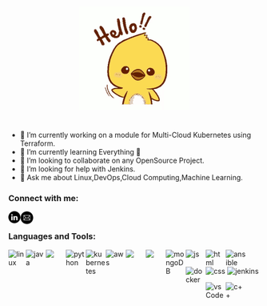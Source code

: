 
<p align="center"> <img src="https://github.com/DEALTALFA/DEALTALFA/blob/main/src/hi.gif" alt="animated"> </p>

#

- 🔭 I’m currently working on a module for Multi-Cloud Kubernetes using Terraform.
- 🌱 I’m currently learning Everything 🤣
- 👯 I’m looking to collaborate on any OpenSource Project.
- 🤔 I’m looking for help with Jenkins.
- 💬 Ask me about Linux,DevOps,Cloud Computing,Machine Learning.

### Connect with me:
[<img align="left" src="https://github.com/DEALTALFA/DEALTALFA/blob/main/src/linkedin.png" width="24px">](https://www.linkedin.com/in/deepak-yadav-588685127)
[<img align="left" src="https://github.com/DEALTALFA/DEALTALFA/blob/main/src/email.png" width="26px">](mailto:alfo7742@gmail.com)<br>

### Languages and Tools:

<img align="left" src="https://ih1.redbubble.net/image.300807747.2918/flat,750x,075,f-pad,750x1000,f8f8f8.u2.jpg" width="35px" alt="linux">
<img align="left" src="https://sdtimes.com/wp-content/uploads/2019/03/jW4dnFtA_400x400.jpg" width="40px" alt="java">

<img align="left" src="https://upload.wikimedia.org/wikipedia/commons/thumb/3/3a/OpenShift-LogoType.svg/1200px-OpenShift-LogoType.svg.png" width="40px">
<img align="left" src="https://images.ctfassets.net/mrop88jh71hl/55rrbZfwMaURHZKAUc5oOW/9e5fe805eb03135b82e962e92169ce6d/python-programming-language.png" width="40px" alt="python">
<img align="left" src="https://upload.wikimedia.org/wikipedia/commons/thumb/3/39/Kubernetes_logo_without_workmark.svg/220px-Kubernetes_logo_without_workmark.svg.png" width="40px" alt="kubernetes">
<img align="left" src="https://d1yjjnpx0p53s8.cloudfront.net/styles/logo-thumbnail/s3/102017/logo_0.png?17TK91b1B6OvV2MFrCLfukw1c8oEaNr6&itok=vsanFiUj" width="40px" alt="aws">
<img align="left" src="https://www.paramsir.com/wp-content/uploads/2021/01/c-programming-training-raipur-chhattisgarh-param-web-info.png" width="40px">
<img align="left" src="https://encrypted-tbn0.gstatic.com/images?q=tbn:ANd9GcSs8m1bddIO7AJg-GSoHU3MdOnXy99-X8VuLJQ9FX4hbHTC3K_BkaZqXWY5396xW36_aig&usqp=CAUg" width="40px">
<img align="left" src="https://cdn.buttercms.com/6IOYf3uRJMGxcpXMTswN" width="40px" alt="mongoDB">
<img align="left" src="https://miro.medium.com/max/720/1*LjR0UrFB2a__5h1DWqzstA.png" width="40px" alt="js">
<img align="left" src="https://cdn.icon-icons.com/icons2/1488/PNG/512/5352-html5_102567.png" width="40px" alt="html">
<img align="left" src="https://pbs.twimg.com/profile_images/428287509047435264/ElOjna20.png" width="40px" alt="ansible">
<img align="left" src="https://pbs.twimg.com/profile_images/1273307847103635465/lfVWBmiW_400x400.png" width="40px" alt="docker">
<img align="left" src="https://cdn.freelogovectors.net/wp-content/uploads/2020/04/css-3-logo.png" width="40px" alt="css">
<p align="center"><img  src="https://encrypted-tbn0.gstatic.com/images?q=tbn:ANd9GcQVMO4E719cFK4rKPXq6e1YW6GW-AlbInL42cjzLO2XaiJOzLwA3pQqgLaLZdNkJPlQlZs&usqp=CAU" width="40px" alt="jenkins"> </p>
<img align="left" src="https://pbs.twimg.com/profile_images/1410632439370641409/Pt-7RucE_400x400.jpg" width="40px" alt="vsCode">
<img align="left" src="https://encrypted-tbn0.gstatic.com/images?q=tbn:ANd9GcQcc-Lykm_jfxQKxfK88KZdaJPyNcn4GinrXVZpjVknxImCjiepLtBPPJ5xp7wzXqG7Evs&usqp=CAU" width="40px" alt="c++"></p>
